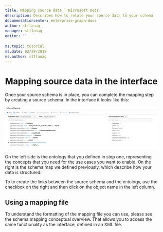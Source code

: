 ```yaml
---
title: Mapping source data | Microsoft Docs
description: Describes how to relate your source data to your schema
documentationcenter: enterprise-graph-docs
author: stflanag
manager: stflanag
editor: ''

ms.topic: tutorial
ms.date: 03/29/2019
ms.author: stflanag
---
```


# Mapping source data in the interface

Once your source schema is in place, you can complete the mapping step by creating a source schema. In the interface it looks like this:

![Schema mapping](./media/schema_mapping/schema_mapping_ux.png)

On the left side is the ontology that you defined in step one, representing the concepts that you need for the use cases you want to enable. On the right is the schema map we defined previously, which describe how your data is structured.

To to create the links between the source schema and the ontology, use the checkbox on the right and then click on the object name in the left column.

## Using a mapping file

To understand the formatting of the mapping file you can use, please see the schema mapping conceptual overview. That allows you to access the same functionality as the interface, defined in an XML file.



